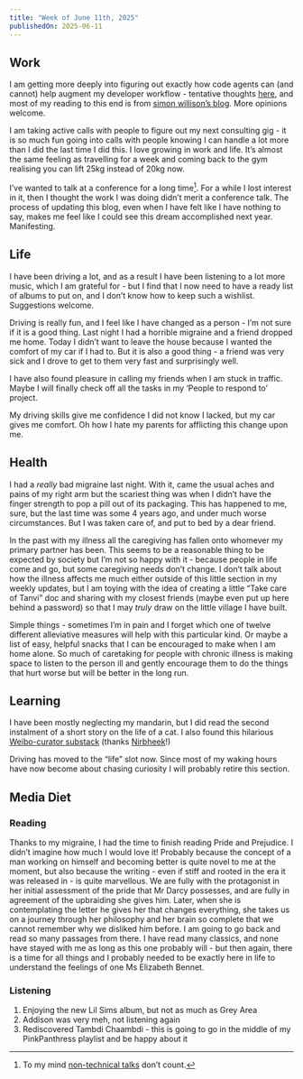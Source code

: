 ```yaml
---
title: "Week of June 11th, 2025"
publishedOn: 2025-06-11
---
```


## Work

I am getting more deeply into figuring out exactly how code agents can (and cannot) help augment my developer workflow - tentative thoughts [here](https://tanvibhakta.mataroa.blog/blog/thoughts-on-ai-june-2025/), and most of my reading to this end is from [simon willison’s blog](https://simonwillison.net/). More opinions welcome.

I am taking active calls with people to figure out my next consulting gig - it is so much fun going into calls with people knowing I can handle a lot more than I did the last time I did this. I love growing in work and life. It’s almost the same feeling as travelling for a week and coming back to the gym realising you can lift 25kg instead of 20kg now.

I’ve wanted to talk at a conference for a long time[^1]. For a while I lost interest in it, then I thought the work I was doing didn’t merit a conference talk. The process of updating this blog, even when I have felt like I have nothing to say, makes me feel like I could see this dream accomplished next year. Manifesting.

## Life

I have been driving a lot, and as a result I have been listening to a lot more music, which I am grateful for - but I find that I now need to have a ready list of albums to put on, and I don’t know how to keep such a wishlist. Suggestions welcome.

Driving is really fun, and I feel like I have changed as a person - I’m not sure if it is a good thing. Last night I had a horrible migraine and a friend dropped me home. Today I didn’t want to leave the house because I wanted the comfort of my car if I had to. But it is also a good thing - a friend was very sick and I drove to get to them very fast and surprisingly well.

I have also found pleasure in calling my friends when I am stuck in traffic. Maybe I will finally check off all the tasks in my ‘People to respond to’ project.

My driving skills give me confidence I did not know I lacked, but my car gives me comfort. Oh how I hate my parents for afflicting this change upon me.

## Health

I had a _really_ bad migraine last night. With it, came the usual aches and pains of my right arm but the scariest thing was when I didn’t have the finger strength to pop a pill out of its packaging. This has happened to me, sure, but the last time was some 4 years ago, and under much worse circumstances. But I was taken care of, and put to bed by a dear friend.

In the past with my illness all the caregiving has fallen onto whomever my primary partner has been. This seems to be a reasonable thing to be expected by society but I’m not so happy with it - because people in life come and go, but some caregiving needs don’t change. I don’t talk about how the illness affects me much either outside of this little section in my weekly updates, but I am toying with the idea of creating a little “Take care of Tanvi” doc and sharing with my closest friends (maybe even put up here behind a password) so that I may _truly_ draw on the little village I have built.

Simple things - sometimes I’m in pain and I forget which one of twelve different alleviative measures will help with this particular kind. Or maybe a list of easy, helpful snacks that I can be encouraged to make when I am home alone. So much of caretaking for people with chronic illness is making space to listen to the person ill and gently encourage them to do the things that hurt worse but will be better in the long run.

## Learning

I have been mostly neglecting my mandarin, but I did read the second instalment of a short story on the life of a cat. I also found this hilarious [Weibo-curator substack](https://substack.com/@weibo) (thanks [Nirbheek](https://nirbheek.in/)!)

Driving has moved to the “life” slot now. Since most of my waking hours have now become about chasing curiosity I will probably retire this section.

## Media Diet

### Reading

Thanks to my migraine, I had the time to finish reading Pride and Prejudice. I didn’t imagine how much I would love it! Probably because the concept of a man working on himself and becoming better is quite novel to me at the moment, but also because the writing - even if stiff and rooted in the era it was released in - is quite marvellous. We are fully with the protagonist in her initial assessment of the pride that Mr Darcy possesses, and are fully in agreement of the upbraiding she gives him. Later, when she is contemplating the letter he gives her that changes everything, she takes us on a journey through her philosophy and her brain so complete that we cannot remember why we disliked him before. I am going to go back and read so many passages from there. I have read many classics, and none have stayed with me as long as this one probably will - but then again, there is a time for all things and I probably needed to be exactly here in life to understand the feelings of one Ms Elizabeth Bennet.

### Listening

1. Enjoying the new Lil Sims album, but not as much as Grey Area
2. Addison was very meh, not listening again
3. Rediscovered Tambdi Chaambdi - this is going to go in the middle of my PinkPanthress playlist and be happy about it

[^1]: To my mind [non-technical talks](https://youtu.be/JWBsLiC2C8o?si=US8XZ7D8PtugJk3m) don’t count.
